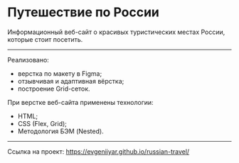 # Путешествие по России #

Информационный веб-сайт о красивых туристических местах России, которые стоит посетить.

---

Реализовано:
* верстка по макету в Figma;
* отзывчивая и адаптивная вёрстка;
* построение Grid-сеток.

При верстке веб-сайта применены технологии:
* HTML;
* CSS (Flex, Grid);
* Методология БЭМ (Nested).

---

Ссылка на проект: https://evgeniiyar.github.io/russian-travel/
